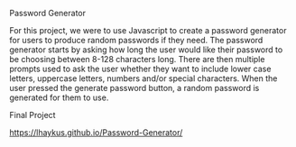 Password Generator 

For this project, we were to use Javascript to create a password generator for users to produce random passwords if they need. The password generator starts by asking how long the user would like their password to be choosing between 8-128 characters long. There are then multiple prompts used to ask the user whether they want to include lower case letters, uppercase letters, numbers and/or special characters. When the user pressed the generate password button, a random password is generated for them to use.


Final Project

https://lhaykus.github.io/Password-Generator/


